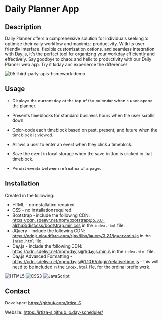 # Daily Planner App

## Description

Daily Planner offers a comprehensive solution for individuals seeking to optimize their daily workflow and maximize productivity. With its user-friendly interface, flexible customization options, and seamless integration with Day.js, it's the perfect tool for organizing your workday efficiently and effectively. Say goodbye to chaos and hello to productivity with our Daily Planner web app. Try it today and experience the difference!

![05-third-party-apis-homework-demo](https://github.com/irtiza-S/day-scheduler/assets/61486852/450d947a-a43d-4228-ae07-ec84f8805748)

## Usage

- Displays the current day at the top of the calendar when a user opens the planner.

- Presents timeblocks for standard business hours when the user scrolls down.

- Color-code each timeblock based on past, present, and future when the timeblock is viewed.

- Allows a user to enter an event when they click a timeblock.

- Save the event in local storage when the save button is clicked in that timeblock.

- Persist events between refreshes of a page.

## Installation

Created in the following: 

- HTML - no installation required.
- CSS - no installation required.
- Bootstrap - include the following CDN: https://cdn.jsdelivr.net/npm/bootstrap@5.3.0-alpha3/dist/css/bootstrap.min.css in the `index.html` file. 
- JQuery - include the following CDN: https://cdnjs.cloudflare.com/ajax/libs/jquery/3.2.1/jquery.min.js in the `index.html` file.
- Day.js - include the following CDN: https://cdn.jsdelivr.net/npm/dayjs@1/dayjs.min.js in the `index.html` file.
- Day.js Advanced Formatting - https://cdn.jsdelivr.net/npm/dayjs@1.10.6/plugin/relativeTime.js - this will need to be included in the `index.html` file, for the ordinal prefix work.

![HTML5](https://img.shields.io/badge/html5-%23E34F26.svg?style=for-the-badge&logo=html5&logoColor=white) ![CSS3](https://img.shields.io/badge/css3-%231572B6.svg?style=for-the-badge&logo=css3&logoColor=white) ![JavaScript](https://img.shields.io/badge/javascript-%23323330.svg?style=for-the-badge&logo=javascript&logoColor=%23F7DF1E)
































## Contact 

Developer: https://github.com/irtiza-S


Website: https://irtiza-s.github.io/day-scheduler/
